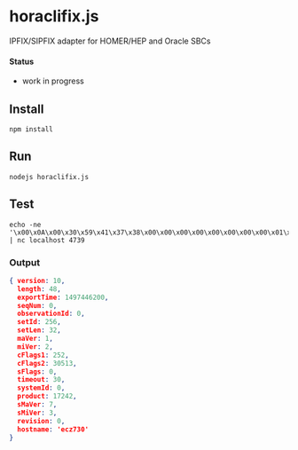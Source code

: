 # horaclifix.js
IPFIX/SIPFIX adapter for HOMER/HEP and Oracle SBCs

#### Status
* work in progress

## Install
```
npm install
```

## Run
```
nodejs horaclifix.js
```

## Test
```
echo -ne '\x00\x0A\x00\x30\x59\x41\x37\x38\x00\x00\x00\x00\x00\x00\x00\x00\x01\x00\x00\x20\x00\x01\x00\x02\x00\xFC\x77\x31\x00\x00\x00\x1E\x00\x00\x00\x00\x43\x5A\x07\x03\x00\x06\x65\x63\x7A\x37\x33\x30' | nc localhost 4739
```

### Output
```json
{ version: 10,
  length: 48,
  exportTime: 1497446200,
  seqNum: 0,
  observationId: 0,
  setId: 256,
  setLen: 32,
  maVer: 1,
  miVer: 2,
  cFlags1: 252,
  cFlags2: 30513,
  sFlags: 0,
  timeout: 30,
  systemId: 0,
  product: 17242,
  sMaVer: 7,
  sMiVer: 3,
  revision: 0,
  hostname: 'ecz730' 
}
```
